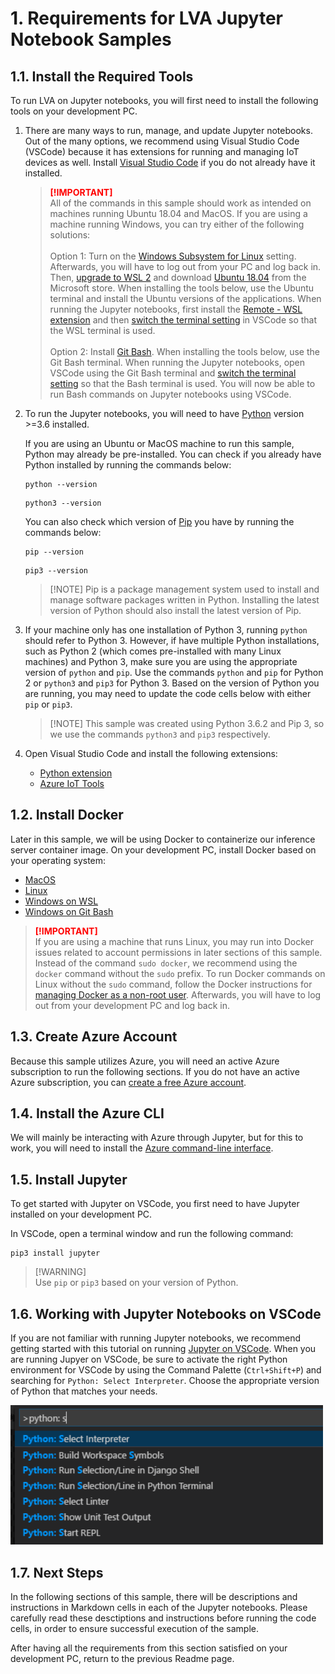 # 1. Requirements for LVA Jupyter Notebook Samples 

## 1.1. Install the Required Tools
To run LVA on Jupyter notebooks, you will first need to install the following tools on your development PC.  

1. There are many ways to run, manage, and update Jupyter notebooks. Out of the many options, we recommend using Visual Studio Code (VSCode) because it has extensions for running and managing IoT devices as well. Install [Visual Studio Code](https://code.visualstudio.com/docs/setup/setup-overview) if you do not already have it installed.  

    > <span style="color:red; font-weight:bold"> [!IMPORTANT] </span>  
    > All of the commands in this sample should work as intended on machines running Ubuntu 18.04 and MacOS. If you are using a machine running Windows, you can try either of the following solutions:
    > <br><br>Option 1: Turn on the [Windows Subsystem for Linux](https://code.visualstudio.com/remote-tutorials/wsl/enable-wsl) setting. Afterwards, you will have to log out from your PC and log back in. Then, [upgrade to WSL 2](https://docs.microsoft.com/en-us/windows/wsl/install-win10) and download [Ubuntu 18.04](https://www.microsoft.com/en-us/p/ubuntu-1804-lts/9n9tngvndl3q?rtc=1&activetab=pivot:overviewtab) from the Microsoft store. When installing the tools below, use the Ubuntu terminal and install the Ubuntu versions of the applications. When running the Jupyter notebooks, first install the [Remote - WSL extension](https://marketplace.visualstudio.com/items?itemName=ms-vscode-remote.remote-wsl) and then [switch the terminal setting](https://code.visualstudio.com/docs/remote/wsl#_open-a-remote-folder-or-workspace) in VSCode so that the WSL terminal is used.
    > <br><br>Option 2: Install [Git Bash](https://git-scm.com/downloads). When installing the tools below, use the Git Bash terminal. When running the Jupyter notebooks, open VSCode using the Git Bash terminal and [switch the terminal setting](https://code.visualstudio.com/docs/editor/integrated-terminal) so that the Bash terminal is used. You will now be able to run Bash commands on Jupyter notebooks using VSCode. 

2. To run the Jupyter notebooks, you will need to have [Python](https://www.python.org/downloads/) version >=3.6 installed.
   
   If you are using an Ubuntu or MacOS machine to run this sample, Python may already be pre-installed. You can check if you already have Python installed by running the commands below:
    ```
    python --version
    ```
    ```
    python3 --version
    ``` 

    You can also check which version of [Pip](https://pip.pypa.io/en/stable/installing/) you have by running the commands below:
    ```
    pip --version
    ```
    ```
    pip3 --version
    ``` 
   
     ><span>[!NOTE]</span>
    > Pip is a package management system used to install and manage software packages written in Python. Installing the latest version of Python should also install the latest version of Pip. 

3. If your machine only has one installation of Python 3, running `python` should refer to Python 3. However, if have multiple Python installations, such as Python 2 (which comes pre-installed with many Linux machines) and Python 3, make sure you are using the appropriate version of `python` and `pip`. Use the commands `python` and `pip` for Python 2 or `python3` and `pip3` for Python 3. Based on the version of Python you are running, you may need to update the code cells below with either `pip` or `pip3`. 

   ><span>[!NOTE]</span>
   > This sample was created using Python 3.6.2 and Pip 3, so we use the commands `python3` and `pip3` respectively.

4. Open Visual Studio Code and install the following extensions:  
    - [Python extension](https://marketplace.visualstudio.com/items?itemName=ms-python.python) 
    - [Azure IoT Tools](https://marketplace.visualstudio.com/items?itemName=vsciot-vscode.azure-iot-tools)  
     
## 1.2. Install Docker
Later in this sample, we will be using Docker to containerize our inference server container image. On your development PC, install Docker based on your operating system:
* [MacOS](https://docs.docker.com/docker-for-mac/install/)
* [Linux](https://docs.docker.com/engine/install/)
* [Windows on WSL](https://docs.docker.com/docker-for-windows/wsl/)
* [Windows on Git Bash](https://docs.docker.com/docker-for-windows/install/)

> <span style="color:red; font-weight:bold"> [!IMPORTANT] </span>  
> If you are using a machine that runs Linux, you may run into Docker issues related to account permissions in later sections of this sample. Instead of the command `sudo docker`, we recommend using the `docker` command without the `sudo` prefix. To run Docker commands on Linux without the `sudo` command, follow the Docker instructions for [managing Docker as a non-root user](https://docs.docker.com/install/linux/linux-postinstall/). Afterwards, you will have to log out from your development PC and log back in.

## 1.3. Create Azure Account
Because this sample utilizes Azure, you will need an active Azure subscription to run the following sections. If you do not have an active Azure subscription, you can [create a free Azure account](https://azure.microsoft.com/free/?WT.mc_id=A261C142F). 

## 1.4. Install the Azure CLI
We will mainly be interacting with Azure through Jupyter, but for this to work, you will need to install the [Azure command-line interface](https://docs.microsoft.com/en-us/cli/azure/install-azure-cli?view=azure-cli-latest).


## 1.5. Install Jupyter
To get started with Jupyter on VSCode, you first need to have Jupyter installed on your development PC. 

In VSCode, open a terminal window and run the following command:
```
pip3 install jupyter
```
> <span> [!WARNING] </span>  
> Use `pip` or `pip3` based on your version of Python.

## 1.6. Working with Jupyter Notebooks on VSCode
If you are not familiar with running Jupyter notebooks, we recommend getting started with this tutorial on running [Jupyter on VSCode](https://code.visualstudio.com/docs/python/jupyter-support). When you are running Jupyer on VSCode, be sure to activate the right Python environment for VSCode by using the Command Palette (`Ctrl+Shift+P`) and searching for `Python: Select Interpreter`. Choose the appropriate version of Python that matches your needs.

<img src="../../../../images/_python_interpreter.png" width=500px />

## 1.7. Next Steps
In the following sections of this sample, there will be descriptions and instructions in Markdown cells in each of the Jupyter notebooks. Please carefully read these desctiptions and instructions before running the code cells, in order to ensure successful execution of the sample.

After having all the requirements from this section satisfied on your development PC, return to the previous Readme page.
